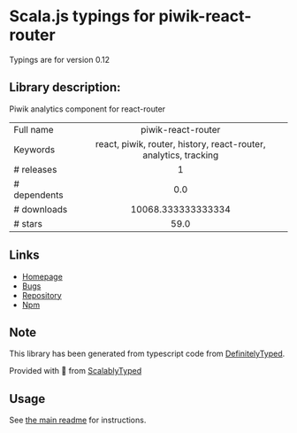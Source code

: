 
# Scala.js typings for piwik-react-router

Typings are for version 0.12

## Library description:
Piwik analytics component for react-router

|                    |                 |
| ------------------ | :-------------: |
| Full name          | piwik-react-router |
| Keywords           | react, piwik, router, history, react-router, analytics, tracking |
| # releases         | 1 |
| # dependents       | 0.0 |
| # downloads        | 10068.333333333334 |
| # stars            | 59.0 |

## Links
- [Homepage](https://github.com/joernroeder/piwik-react-router#readme)
- [Bugs](https://github.com/joernroeder/piwik-react-router/issues)
- [Repository](https://github.com/joernroeder/piwik-react-router)
- [Npm](https://www.npmjs.com/package/piwik-react-router)
    


## Note
This library has been generated from typescript code from [DefinitelyTyped](https://definitelytyped.org).

Provided with :purple_heart: from [ScalablyTyped](https://github.com/oyvindberg/ScalablyTyped)

## Usage
See [the main readme](../../readme.md) for instructions.


